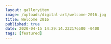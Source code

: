 ```yaml
---
layout: galleryitem
image: /uploads/digital-art/welcome-2016.jpg
title: Welcome 2016 
published: true
date: 2020-04-15 14:29:14.222176500 -0400
tags: [featured]
---
```


